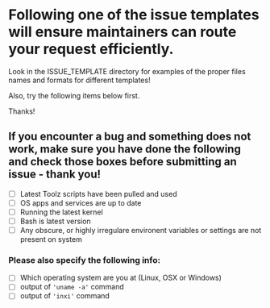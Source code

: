 # Following one of the issue templates will ensure maintainers can route your request efficiently.

Look in the ISSUE_TEMPLATE directory for examples of the proper files names and formats for different templates!

Also,  try the following items below first.

Thanks!

## If you encounter a bug and something does not work, make sure you have done the following and check those boxes before submitting an issue - thank you!
- [ ] Latest Toolz scripts have been pulled and used
- [ ] OS apps and services are up to date
- [ ] Running the latest kernel
- [ ] Bash is latest version
- [ ] Any obscure, or highly irregulare environent variables or settings are not present on system

### Please also specify the following info:

- [ ] Which operating system are you at (Linux, OSX or Windows)
- [ ] output of ``` 'uname -a' ``` command
- [ ] output of ``` 'inxi' ``` command